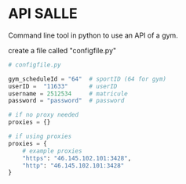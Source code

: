 # API SALLE
Command line tool in python to use an API of a gym.

create a file called "configfile.py"

```python
# configfile.py

gym_scheduleId = "64"  # sportID (64 for gym)
userID =  "11633"      # userID
username = 2512534     # matricule
password = "password"  # password

# if no proxy needed
proxies = {}  

# if using proxies
proxies = {
    # example proxies
    "https": "46.145.102.101:3428",
    "http": "46.145.102.101:3428"
}
```
